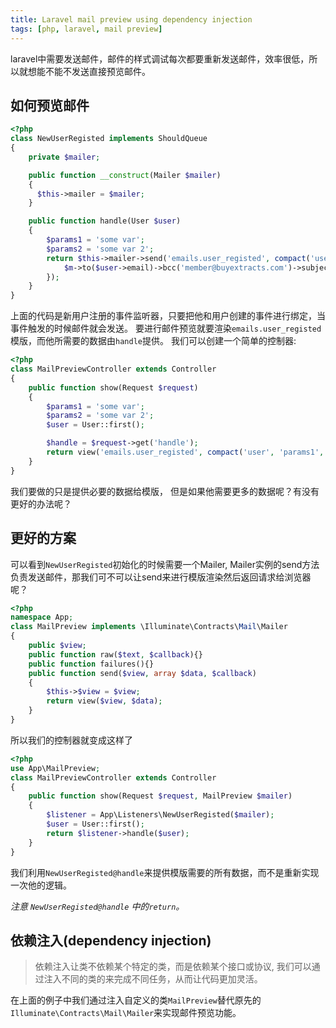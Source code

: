```yaml
---
title: Laravel mail preview using dependency injection
tags: [php, laravel, mail preview]
---
```


<p class="lead">
laravel中需要发送邮件，邮件的样式调试每次都要重新发送邮件，效率很低，所以就想能不能不发送直接预览邮件。
</p>

## 如何预览邮件
```php
<?php
class NewUserRegisted implements ShouldQueue
{
    private $mailer;

    public function __construct(Mailer $mailer)
    {
      $this->mailer = $mailer;
    }

    public function handle(User $user)
    {
        $params1 = 'some var';
        $params2 = 'some var 2';
        return $this->mailer->send('emails.user_registed', compact('user', 'params1', 'params2'), function ($m) use ($user) {
            $m->to($user->email)->bcc('member@buyextracts.com')->subject('Welcome to register [www.buyextracts.com]');
        });
    }
}
```
上面的代码是新用户注册的事件监听器，只要把他和用户创建的事件进行绑定，当事件触发的时候邮件就会发送。
要进行邮件预览就要渲染`emails.user_registed`模版，而他所需要的数据由`handle`提供。
我们可以创建一个简单的控制器:

```php
<?php
class MailPreviewController extends Controller
{
    public function show(Request $request)
    {
        $params1 = 'some var';
        $params2 = 'some var 2';
        $user = User::first();

        $handle = $request->get('handle');
        return view('emails.user_registed', compact('user', 'params1', 'params2'));
    }
}
```
我们要做的只是提供必要的数据给模版， 但是如果他需要更多的数据呢？有没有更好的办法呢？

## 更好的方案

可以看到`NewUserRegisted`初始化的时候需要一个Mailer, Mailer实例的send方法负责发送邮件，那我们可不可以让send来进行模版渲染然后返回请求给浏览器呢？

```php
<?php
namespace App;
class MailPreview implements \Illuminate\Contracts\Mail\Mailer
{
    public $view;
    public function raw($text, $callback){}
    public function failures(){}
    public function send($view, array $data, $callback)
    {
        $this->$view = $view;
        return view($view, $data);
    }
}
```
所以我们的控制器就变成这样了

```php
<?php
use App\MailPreview;
class MailPreviewController extends Controller
{
    public function show(Request $request, MailPreview $mailer)
    {
        $listener = App\Listeners\NewUserRegisted($mailer);
        $user = User::first();
        return $listener->handle($user);
    }
}
```
我们利用`NewUserRegisted@handle`来提供模版需要的所有数据，而不是重新实现一次他的逻辑。

*注意 `NewUserRegisted@handle` 中的`return`。*

## 依赖注入(dependency injection)

> 依赖注入让类不依赖某个特定的类，而是依赖某个接口或协议, 我们可以通过注入不同的类的来完成不同任务，从而让代码更加灵活。

在上面的例子中我们通过注入自定义的类`MailPreview`替代原先的`Illuminate\Contracts\Mail\Mailer`来实现邮件预览功能。
